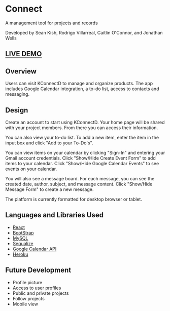 # Connect

A management tool for projects and records

Developed by Sean Kish, Rodrigo Villarreal, Caitlin O'Connor, and Jonathan Wells

## [LIVE DEMO](https://konnectd123.herokuapp.com)

## Overview
Users can visit KConnectD to manage and organize products. The app includes Google Calendar integration, a to-do list, access to contacts and messaging.

## Design
Create an account to start using KConnectD. Your home page will be shared with your project members. From there you can access their information.

You can also view your to-do list. To add a new item, enter the item in the input box and click "Add to your To-Do's".

You can view items on your calendar by clicking "Sign-In" and entering your Gmail account credentials. Click "Show/Hide Create Event Form" to add items to your calendar. Click "Show/Hide Google Calendar Events" to see events on your calendar.

You will also see a message board. For each message, you can see the created date, author, subject, and message content. Click "Show/Hide Message Form" to create a new message.

The platform is currently formatted for desktop browser or tablet.

## Languages and Libraries Used

* [React](https://reactjs.org/)
* [BootStrap](https://getbootstrap.com/)
* [MySQL](https://getbootstrap.com/)
* [Sequalize](https://www.npmjs.com/package/sequelize)
* [Google Calendar API](https://developers.google.com/calendar)
* [Heroku](https://id.heroku.com/login)

## Future Development
* Profile picture
* Access to user profiles
* Public and private projects
* Follow projects
* Mobile view
